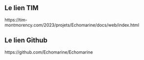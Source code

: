 <h2> Le lien TIM </h2>
https://tim-montmorency.com/2023/projets/Echomarine/docs/web/index.html

<h2> Le lien Github </h2>
https://github.com/Echomarine/Echomarine
